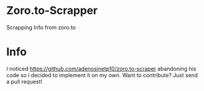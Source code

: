 # Zoro.to-Scrapper
Scrapping Info from zoro.to

# Info

I noticed https://github.com/adenosinetp10/zoro.to-scraper abandoning his code so i decided to implement it on my own. 
Want to contribute?
Just send a pull request!
